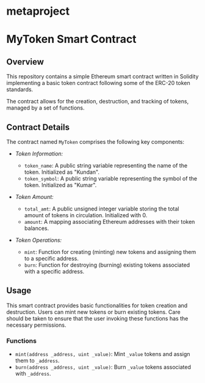 # metaproject
# MyToken Smart Contract

## Overview
This repository contains a simple Ethereum smart contract written in Solidity implementing a basic token contract following some of the ERC-20 token standards.

The contract allows for the creation, destruction, and tracking of tokens, managed by a set of functions.

## Contract Details
The contract named `MyToken` comprises the following key components:

- *Token Information:*
  - `token_name`: A public string variable representing the name of the token. Initialized as "Kundan".
  - `token_symbol`: A public string variable representing the symbol of the token. Initialized as "Kumar".

- *Token Amount:*
  - `total_amt`: A public unsigned integer variable storing the total amount of tokens in circulation. Initialized with 0.
  - `amount`: A mapping associating Ethereum addresses with their token balances.

- *Token Operations:*
  - `mint`: Function for creating (minting) new tokens and assigning them to a specific address.
  - `burn`: Function for destroying (burning) existing tokens associated with a specific address.

## Usage
This smart contract provides basic functionalities for token creation and destruction. Users can mint new tokens or burn existing tokens. Care should be taken to ensure that the user invoking these functions has the necessary permissions.

### Functions
- `mint(address _address, uint _value)`: Mint `_value` tokens and assign them to `_address`.
- `burn(address _address, uint _value)`: Burn `_value` tokens associated with `_address`.

